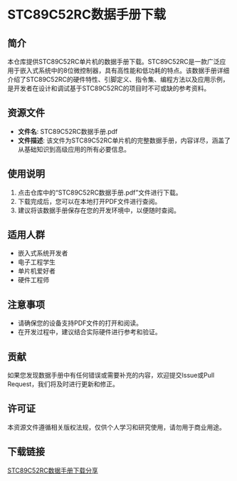 # STC89C52RC数据手册下载

## 简介
本仓库提供STC89C52RC单片机的数据手册下载。STC89C52RC是一款广泛应用于嵌入式系统中的8位微控制器，具有高性能和低功耗的特点。该数据手册详细介绍了STC89C52RC的硬件特性、引脚定义、指令集、编程方法以及应用示例，是开发者在设计和调试基于STC89C52RC的项目时不可或缺的参考资料。

## 资源文件
- **文件名**: STC89C52RC数据手册.pdf
- **文件描述**: 该文件为STC89C52RC单片机的完整数据手册，内容详尽，涵盖了从基础知识到高级应用的所有必要信息。

## 使用说明
1. 点击仓库中的“STC89C52RC数据手册.pdf”文件进行下载。
2. 下载完成后，您可以在本地打开PDF文件进行查阅。
3. 建议将该数据手册保存在您的开发环境中，以便随时查阅。

## 适用人群
- 嵌入式系统开发者
- 电子工程学生
- 单片机爱好者
- 硬件工程师

## 注意事项
- 请确保您的设备支持PDF文件的打开和阅读。
- 在开发过程中，建议结合实际硬件进行参考和验证。

## 贡献
如果您发现数据手册中有任何错误或需要补充的内容，欢迎提交Issue或Pull Request，我们将及时进行更新和修正。

## 许可证
本资源文件遵循相关版权法规，仅供个人学习和研究使用，请勿用于商业用途。

## 下载链接

[STC89C52RC数据手册下载分享](https://pan.quark.cn/s/161682b16d2b)